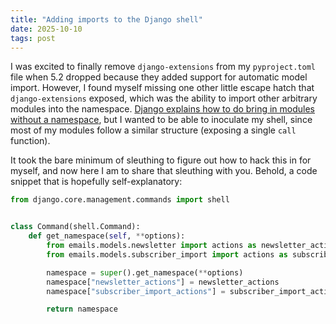 ```yaml
---
title: "Adding imports to the Django shell"
date: 2025-10-10
tags: post
---
```


I was excited to finally remove `django-extensions` from my `pyproject.toml` file when 5.2 dropped because they added support for automatic model import. However, I found myself missing one other little escape hatch that `django-extensions` exposed, which was the ability to import other arbitrary modules into the namespace. [Django explains how to do bring in modules without a namespace](https://docs.djangoproject.com/en/5.2/howto/custom-shell/), but I wanted to be able to inoculate my shell, since most of my modules follow a similar structure (exposing a single `call` function).

It took the bare minimum of sleuthing to figure out how to hack this in for myself, and now here I am to share that sleuthing with you. Behold, a code snippet that is hopefully self-explanatory:

```python
from django.core.management.commands import shell


class Command(shell.Command):
    def get_namespace(self, **options):
        from emails.models.newsletter import actions as newsletter_actions
        from emails.models.subscriber_import import actions as subscriber_import_actions

        namespace = super().get_namespace(**options)
        namespace["newsletter_actions"] = newsletter_actions
        namespace["subscriber_import_actions"] = subscriber_import_actions

        return namespace
```
